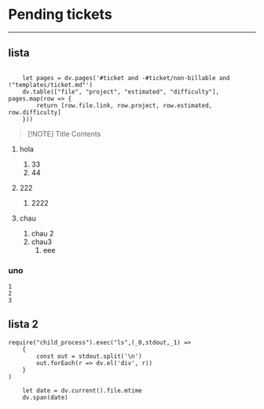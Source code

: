 # Pending tickets
---
## lista
``` dataviewjs
	
	let pages = dv.pages('#ticket and -#ticket/non-billable and !"templates/ticket.md"')
	dv.table(["file", "project", "estimated", "difficulty"], pages.map(row => {
		return [row.file.link, row.project, row.estimated, row.difficulty]
	}))
```

> [!NOTE] Title
> Contents

1. hola
	1. 33
	2. 44
2. 222
	1. 2222

1. chau
	1. chau 2
	2. chau3
		1. eee
### uno
	1
	2
	3


## lista 2
```dataviewjs
require("child_process").exec("ls",(_0,stdout,_1) => 
	{
		const out = stdout.split('\n')
		out.forEach(r => dv.el('div', r))
	}
)
```
```dataviewjs
	let date = dv.current().file.mtime
	dv.span(date)
```

